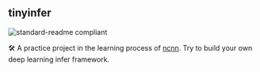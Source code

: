 ## tinyinfer

![standard-readme compliant](https://img.shields.io/badge/CMake-passing-blue)

🛠 A practice project in the learning process of [ncnn](https://github.com/Tencent/ncnn). Try to build your own deep learning infer framework.